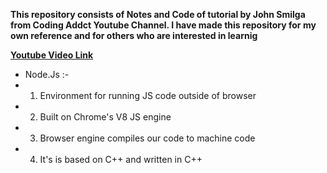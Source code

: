 **This repository consists of Notes and Code of tutorial by John Smilga from Coding Addct Youtube Channel. I have made this repository for my own reference and for others who are interested in learnig**

**[Youtube Video Link](https://www.youtube.com/watch?v=TNV0_7QRDwY&list=PLnHJACx3NwAdT_8forzXYvx0o4A2VnoHX&index=8)**

* Node.Js  :-
* 1. Environment for running JS code outside of browser
* 2. Built on Chrome's V8 JS engine
* 3. Browser engine compiles our code to machine code
* 4. It's is based on C++ and written in C++
